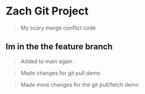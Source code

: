 # Zach Git Project

> My scary merge conflict code

## Im in the the feature branch

> Added to main again

> Made changes for git pull demo

> Made more changes for the git pull/fetch demo
